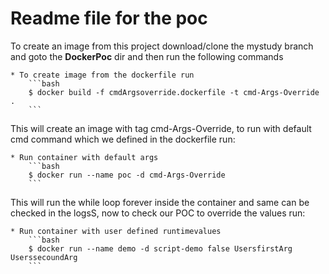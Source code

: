 Readme file for the poc
=======================

To create an image from this project download/clone the mystudy branch and goto the **DockerPoc** dir and then run the following commands

	* To create image from the dockerfile run
		```bash
		$ docker build -f cmdArgsoverride.dockerfile -t cmd-Args-Override .
		```
This will create an image with tag cmd-Args-Override, to run with default cmd command which we defined in the dockerfile run:

	* Run container with default args
		```bash
		$ docker run --name poc -d cmd-Args-Override
		```
		
This will run the while loop forever inside the container and same can be checked in the logsS, now to check our POC to override the values run:

	* Run container with user defined runtimevalues
		```bash
		$ docker run --name demo -d script-demo false UsersfirstArg UserssecoundArg
		```

